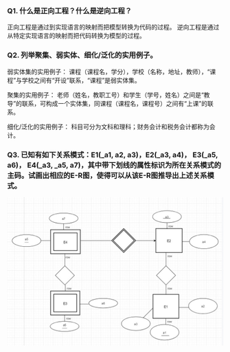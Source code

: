 
### Q1.	什么是正向工程？什么是逆向工程？

正向工程是通过到实现语言的映射而把模型转换为代码的过程。 
逆向工程是通过从特定实现语言的映射而把代码转换为模型的过程。

### Q2.	列举聚集、弱实体、细化/泛化的实用例子。

弱实体集的实用例子：
课程（课程名，学分），学校（名称，地址，教师），“课程”与学校之间有“开设”联系，“课程”是弱实体集。

聚集的实用例子：
老师（姓名，教职工号）和学生（学号，姓名）之间是“教导”的联系，可构成一个实体集，同课程（课程名，课程号）之间有“上课”的联系。

细化/泛化的实用例子：
科目可分为文科和理科；财务会计和税务会计都称为会计。

### Q3.	已知有如下关系模式：E1(_a1, a2, a3)，E2(_a3, a4)， E3(_a5, a6)， E4(_a3, _a5, a7)，其中带下划线的属性标识为所在关系模式的主码。试画出相应的E-R图，使得可以从该E-R图推导出上述关系模式。

![image](https://github.com/Sarah6667/Data-Base/blob/master/images/db-er1.jpg)
